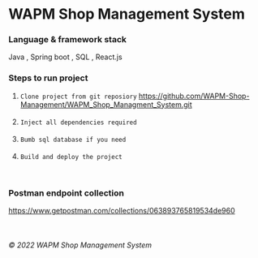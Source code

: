 # WAPM Shop Management System

### Language & framework stack
Java , Spring boot , SQL , React.js 

### Steps to run project
1. `Clone project from git reposiory`
   https://github.com/WAPM-Shop-Management/WAPM_Shop_Managment_System.git <br/>
   <br/>
2. `Inject all dependencies required`<br/>
   <br/>
3. `Bumb sql database if you need`<br/>
   <br/>
4. `Build and deploy the project`<br/>

<br/>

### Postman endpoint collection
https://www.getpostman.com/collections/063893765819534de960

<br/>

###### © 2022 WAPM Shop Management System 